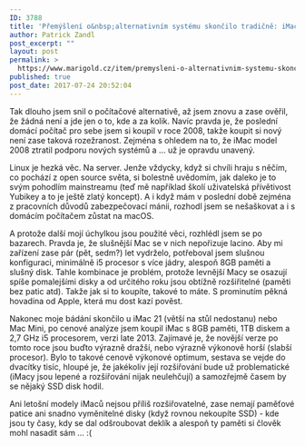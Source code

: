 ```yaml
---
ID: 3788
title: 'Přemýšlení o&nbsp;alternativním systému skončilo tradičně: iMac'
author: Patrick Zandl
post_excerpt: ""
layout: post
permalink: >
  https://www.marigold.cz/item/premysleni-o-alternativnim-systemu-skoncilo-tradicne-imac
published: true
post_date: 2017-07-24 20:52:04
---
```

<p>Tak dlouho jsem snil o počítačové alternativě, až jsem znovu a zase ověřil, že žádná není a jde jen o to, kde a za kolik. Navíc pravda je, že poslední domácí počítač pro sebe jsem si koupil v roce 2008, takže koupit si nový není zase taková rozežranost. Zejména s ohledem na to, že iMac model 2008 ztratil podporu nových systémů a … už je opravdu unavený. </p>
<p>Linux je hezká věc. Na server. Jenže vždycky, když si chvíli hraju s něčím, co pochází z open source světa, si bolestně uvědomím, jak daleko je to svým pohodlím mainstreamu (teď mě například školí uživatelská přívětivost Yubikey a to je ještě zlatý koncept). A i když mám v poslední době zejména z pracovních důvodů zabezpečovací mánii, rozhodl jsem se nešaškovat a i s domácím počítačem zůstat na macOS. </p>
<p>A protože další mojí úchylkou jsou použité věci, rozhlédl jsem se po bazarech. Pravda je, že slušnější Mac se v nich nepořizuje lacino. Aby mi zařízení zase pár (pět, sedm?) let vydrželo, potřeboval jsem slušnou konfiguraci, minimálně i5 procesor s více jádry, alespoň 8GB paměti a slušný disk. Tahle kombinace je problém, protože levnější Macy se osazují spíše pomalejšími disky a od určitého roku jsou obtížně rozšiřitelné (paměti bez patic atd). Takže jak si to koupíte, takové to máte. S prominutím pěkná hovadina od Apple, která mu dost kazí pověst. </p>
<p>Nakonec moje bádání skončilo u iMac 21 (větší na stůl nedostanu) nebo Mac Mini, po cenové analýze jsem koupil iMac s 8GB paměti, 1TB diskem a 2,7 GHz i5 procesorem, verzi late 2013. Zajímavé je, že novější verze po tomto roce jsou buďto výrazně dražší, nebo výrazně výkonově horší (slabší procesor). Bylo to takové cenově výkonové optimum, sestava se vejde do dvacítky tisíc, hloupé je, že jakékoliv její rozšiřování bude už problematické (iMacy jsou lepené a rozšiřování nijak neulehčují) a samozřejmě časem by se nějaký SSD disk hodil. </p>
<p>Ani letošní modely iMaců nejsou příliš rozšiřovatelné, zase nemají paměťové patice ani snadno vyměnitelné disky (když rovnou nekoupíte SSD) - kde jsou ty časy, kdy se dal odšroubovat deklík a alespoň ty paměti si člověk mohl nasadit sám … :(</p>